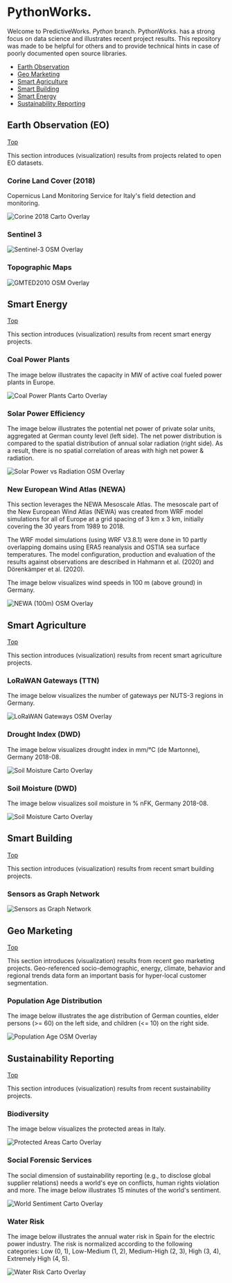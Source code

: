 
# PythonWorks.<a id="top"></a>

Welcome to PredictiveWorks. *Python* branch. PythonWorks. has a strong focus on data science
and illustrates recent project results. This repository was made to be helpful for others and
to provide technical hints in case of poorly documented open source libraries. 

* [Earth Observation](#eo)
* [Geo Marketing](#gm)  
* [Smart Agriculture](#sa)  
* [Smart Building](#sb)  
* [Smart Energy](#se)
* [Sustainability Reporting](#sr)

## Earth Observation (EO)<a id="eo"></a>

[Top](#top)

This section introduces (visualization) results from projects related to open EO datasets.

### Corine Land Cover (2018)

Copernicus Land Monitoring Service for Italy's field detection and monitoring.

![Corine 2018 Carto Overlay](https://github.com/predictiveworks/python-works/blob/main/images/corine2018-overlay-for-carto.png)

### Sentinel 3

![Sentinel-3 OSM Overlay](https://github.com/predictiveworks/python-works/blob/main/images/sentinel-3-overlay-for-osm.png)

### Topographic Maps

![GMTED2010 OSM Overlay](https://github.com/predictiveworks/python-works/blob/main/images/topography-italy-gmted2010-overlay-for-osm.png)

## Smart Energy<a id="se"></a>

[Top](#top)

This section introduces (visualization) results from recent smart energy projects.

### Coal Power Plants

The image below illustrates the capacity in MW of active coal fueled power plants in Europe.

![Coal Power Plants Carto Overlay](https://github.com/predictiveworks/python-works/blob/main/images/coal-plants-europe-overlay-for-carto.png)

### Solar Power Efficiency

The image below illustrates the potential net power of private solar units, aggregated at German county level (left side).
The net power distribution is compared to the spatial distribution of annual solar radiation (right side). As a result, there 
is no spatial correlation of areas with high net power & radiation.

![Solar Power vs Radiation OSM Overlay](https://github.com/predictiveworks/python-works/blob/main/images/solar-power-vs-radiation-overlay-for-osm.png)

### New European Wind Atlas (NEWA)

This section leverages the NEWA Mesoscale Atlas. The mesoscale part of the New European Wind Atlas (NEWA) 
was created from WRF model simulations for all of Europe at a grid spacing of 3 km x 3 km, initially covering
the 30 years from 1989 to 2018. 

The WRF model simulations (using WRF V3.8.1) were done in 10 partly overlapping domains using ERA5 reanalysis 
and OSTIA sea surface temperatures. The model configuration, production and evaluation of the results against 
observations are described in Hahmann et al. (2020) and Dörenkämper et al. (2020). 

The image below visualizes wind speeds in 100 m (above ground) in Germany.

![NEWA (100m) OSM Overlay](https://github.com/predictiveworks/python-works/blob/main/images/newa-100m-overlay-for-osm.png)

## Smart Agriculture<a id="sa"></a>

[Top](#top)

This section introduces (visualization) results from recent smart agriculture projects.

### LoRaWAN Gateways (TTN)

The image below visualizes the number of gateways per NUTS-3 regions in Germany.

![LoRaWAN Gateways OSM Overlay](https://github.com/predictiveworks/python-works/blob/main/images/lorawan-gateways-overlay-for-osm.png)

### Drought Index (DWD)

The image below visualizes drought index in mm/°C (de Martonne), Germany 2018-08.

![Soil Moisture Carto Overlay](https://github.com/predictiveworks/python-works/blob/main/images/drought-index-2018-overlay-for-carto.png)

### Soil Moisture (DWD)

The image below visualizes soil moisture in % nFK, Germany 2018-08.

![Soil Moisture Carto Overlay](https://github.com/predictiveworks/python-works/blob/main/images/soil-moisture-2018-overlay-for-carto.png)

## Smart Building<a id="sb"></a>

[Top](#top)

This section introduces (visualization) results from recent smart building projects.

### Sensors as Graph Network

![Sensors as Graph Network](https://github.com/predictiveworks/python-works/blob/main/images/building-sensor-network-3d.png)

## Geo Marketing<a id="gm"></a>

[Top](#top)

This section introduces (visualization) results from recent geo marketing projects. Geo-referenced socio-demographic, energy, 
climate, behavior and regional trends data form an important basis for hyper-local customer segmentation. 

### Population Age Distribution

The image below illustrates the age distribution of German counties, elder persons (>= 60) on the left side, and children (<= 10)
on the right side.

![Population Age OSM Overlay](https://github.com/predictiveworks/python-works/blob/main/images/population-age-overlay-for-osm.png)

## Sustainability Reporting<a id="sr"></a>

[Top](#top)

This section introduces (visualization) results from recent sustainability projects.

### Biodiversity

The image below visualizes the protected areas in Italy.

![Protected Areas Carto Overlay](https://github.com/predictiveworks/python-works/blob/main/images/protected-areas-italy-overlay-for-carto.png)

### Social Forensic Services

The social dimension of sustainability reporting (e.g., to disclose global supplier relations) needs a world's eye
on conflicts, human rights violation and more. The image below illustrates 15 minutes of the world's sentiment.

![World Sentiment Carto Overlay](https://github.com/predictiveworks/python-works/blob/main/images/world-sentiment-15min-overlay-for-carto.png)

### Water Risk

The image below illustrates the annual water risk in Spain for the electric power industry. The risk is normalized
according to the following categories: Low (0, 1), Low-Medium (1, 2), Medium-High (2, 3), High (3, 4), Extremely High (4, 5).

![Water Risk Carto Overlay](https://github.com/predictiveworks/python-works/blob/main/images/annual-water-risk-spain-overlay-for-carto.png)



